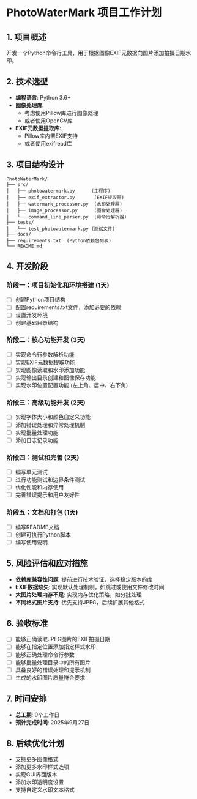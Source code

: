 # PhotoWaterMark 项目工作计划

## 1. 项目概述
开发一个Python命令行工具，用于根据图像EXIF元数据向图片添加拍摄日期水印。

## 2. 技术选型
- **编程语言**: Python 3.6+
- **图像处理库**:
  - 考虑使用Pillow库进行图像处理
  - 或者使用OpenCV库
- **EXIF元数据提取库**:
  - Pillow库内置EXIF支持
  - 或者使用exifread库

## 3. 项目结构设计
```
PhotoWaterMark/
├── src/
│   ├── photowatermark.py      (主程序)
│   ├── exif_extractor.py       (EXIF提取器)
│   ├── watermark_processor.py  (水印处理器)
│   ├── image_processor.py      (图像处理器)
│   └── command_line_parser.py  (命令行解析器)
├── tests/
│   └── test_photowatermark.py (测试文件)
├── docs/
├── requirements.txt  (Python依赖包列表)
└── README.md
```

## 4. 开发阶段

### 阶段一：项目初始化和环境搭建 (1天)
- [ ] 创建Python项目结构
- [ ] 配置requirements.txt文件，添加必要的依赖
- [ ] 设置开发环境
- [ ] 创建基础目录结构

### 阶段二：核心功能开发 (3天)
- [ ] 实现命令行参数解析功能
- [ ] 实现EXIF元数据提取功能
- [ ] 实现图像读取和水印添加功能
- [ ] 实现输出目录创建和图像保存功能
- [ ] 实现水印位置配置功能 (左上角、居中、右下角)

### 阶段三：高级功能开发 (2天)
- [ ] 实现字体大小和颜色自定义功能
- [ ] 添加错误处理和异常处理机制
- [ ] 实现批量处理功能
- [ ] 添加日志记录功能

### 阶段四：测试和完善 (2天)
- [ ] 编写单元测试
- [ ] 进行功能测试和边界条件测试
- [ ] 优化性能和内存使用
- [ ] 完善错误提示和用户友好性

### 阶段五：文档和打包 (1天)
- [ ] 编写README文档
- [ ] 创建可执行Python脚本
- [ ] 编写使用说明

## 5. 风险评估和应对措施
- **依赖库兼容性问题**: 提前进行技术验证，选择稳定版本的库
- **EXIF数据缺失**: 实现默认处理机制，如跳过或使用文件修改时间
- **大图片处理内存不足**: 实现内存优化策略，如分批处理
- **不同格式图片支持**: 优先支持JPEG，后续扩展其他格式

## 6. 验收标准
- [ ] 能够正确读取JPEG图片的EXIF拍摄日期
- [ ] 能够在指定位置添加指定样式水印
- [ ] 能够正确处理命令行参数
- [ ] 能够批量处理目录中的所有图片
- [ ] 具备良好的错误处理和提示机制
- [ ] 生成的水印图片质量符合要求

## 7. 时间安排
- **总工期**: 9个工作日
- **预计完成时间**: 2025年9月27日

## 8. 后续优化计划
- 支持更多图像格式
- 添加更多水印样式选项
- 实现GUI界面版本
- 添加水印透明度设置
- 支持自定义水印文本格式